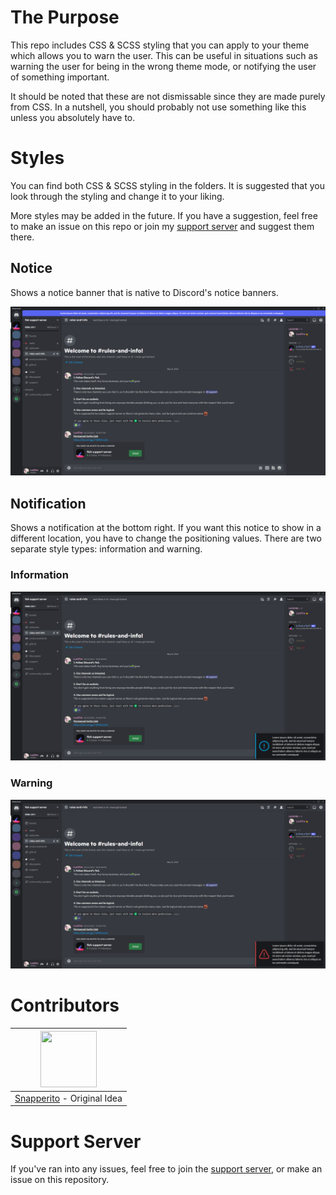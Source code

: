 # The Purpose
This repo includes CSS & SCSS styling that you can apply to your theme which allows you to warn the user. This can be useful in situations such as warning the user for being in the wrong theme mode, or notifying the user of something important.

It should be noted that these are not dismissable since they are made purely from CSS. In a nutshell, you should probably not use something like this unless you absolutely have to.

# Styles
You can find both CSS & SCSS styling in the folders. It is suggested that you look through the styling and change it to your liking.

More styles may be added in the future. If you have a suggestion, feel free to make an issue on this repo or join my [support server](https://discord.gg/vYdXbEzqDs) and suggest them there.

## Notice
Shows a notice banner that is native to Discord's notice banners.

<img src="./assets/notice.png">

## Notification
Shows a notification at the bottom right. If you want this notice to show in a different location, you have to change the positioning values. There are two separate style types: information and warning.

### Information

<img src="./assets/notification-information.png">

### Warning
<img src="./assets/notification-warning.png">

# Contributors
|<a href="https://github.com/Snapperito"><img src="https://avatars.githubusercontent.com/u/52221287?v=4" width="90px" height="90px"></a>|
|:-:|
|[Snapperito](https://github.com/Snapperito) - Original Idea|

# Support Server
If you've ran into any issues, feel free to join the [support server](https://discord.gg/vYdXbEzqDs), or make an issue on this repository.